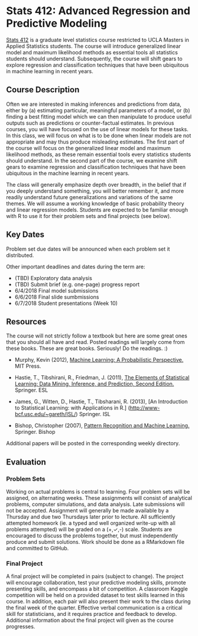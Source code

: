 # Stats 412: Advanced Regression and Predictive Modeling

[Stats 412](http://www.registrar.ucla.edu/Academics/Course-Descriptions/Course-Details?qry=advanced%20regression%20and%20predictive%20modeling&funsel=1) is a graduate level statistics course restricted to UCLA Masters in Applied Statistics students. The course will introduce generalized linear model and maximum likelihood methods as essential tools all statistics students should understand. Subsequently, the course will shift gears to explore regression and classification techniques that have been ubiquitous in machine learning in recent years.

## Course Description

Often we are interested in making inferences and predictions from data, either by (a) estimating particular, meaningful parameters of a model, or (b) finding a best fitting model which we can then manipulate to produce useful outputs such as predictions or counter-factual estimates. In previous courses, you will have focused on the use of linear models for these tasks. In this class, we will focus on what is to be done when linear models are not appropriate and may thus produce misleading estimates. The first part of the course will focus on the generalized linear model and maximum likelihood methods, as these remain essential tools every statistics students should understand. In the second part of the course, we examine shift gears to examine regression and classification techniques that have been ubiquitous in the machine learning in recent years. 

The class will generally emphasize depth over breadth, in the belief that if you deeply understand something, you will better remember it, and more readily understand future generalizations and variations of the same themes. We will assume a working knowledge of basic probability theory and linear regression models. Students are expected to be familiar enough with R to use it for their problem sets and final projects (see below). 

## Key Dates

Problem set due dates will be announced when each problem set it distributed. 

Other important deadlines and dates during the term are: 

* (TBD) Exploratory data analysis
* (TBD) Submit brief (e.g. one-page) progress report
* 6/4/2018 Final model submissions
* 6/6/2018 Final slide sumbmissions
* 6/7/2018 Student presentations (Week 10)

## Resources

The course will not strictly follow a textbook but here are some great ones that you should all have and read. Posted readings will largely come from these books. These are great books. Seriously! Do the readings. :)

* Murphy, Kevin (2012), [Machine Learning: A Probabilistic Perspective.](https://doc.lagout.org/science/Artificial%20Intelligence/Machine%20learning/Machine%20Learning_%20A%20Probabilistic%20Perspective%20%5BMurphy%202012-08-24%5D.pdf) MIT Press.

* Hastie, T., Tibshirani, R., Friedman, J. (2011), [The Elements of Statistical Learning: Data Mining, Inference, and Prediction, Second Edition.](https://web.stanford.edu/~hastie/ElemStatLearn/) Springer. ESL

* James, G., Witten, D., Hastie, T., Tibsharani, R. (2013), [An Introduction to Statistical Learning: with Applications in R.] (http://www-bcf.usc.edu/~gareth/ISL/) Springer. ISL

* Bishop, Christopher (2007), [Pattern Recognition and Machine Learning.](http://users.isr.ist.utl.pt/~wurmd/Livros/school/Bishop%20-%20Pattern%20Recognition%20And%20Machine%20Learning%20-%20Springer%20%202006.pdf) Springer. Bishop 

Additional papers will be posted in the corresponding weekly directory.

## Evaluation

### Problem Sets

Working on actual problems is central to learning. Four problem sets will be assigned, on alternating weeks. These assignments will consist of analytical problems, computer simulations, and data analysis. Late submissions will not be accepted. Assignment will generally be made available by a Thursday and due two Thursdays later prior to lecture. All sufficiently attempted homework (ie. a typed and well organized write-up with all problems attempted) will be graded on a (+,✓,-) scale. Students are encouraged to discuss the problems together, but must independently produce and submit solutions. Work should be done as a RMarkdown file and committed to GitHub. 

### Final Project

A final project will be completed in pairs (subject to change). The project will encourage collaboration, test your predictive modeling skills, promote presenting skills, and encompass a bit of competition. A classroom Kaggle competition will be held on a provided dataset to test skills learned in this course. In addition, each pair will also present their work to the class during the final week of the quarter. Effective verbal communication is a critical skill for statisticians, and it requires practice and feedback to develop. Additional information about the final project will given as the course progresses. 





